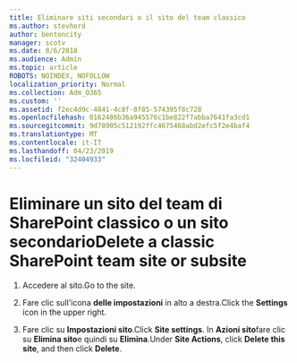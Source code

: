 ```yaml
---
title: Eliminare siti secondari o il sito del team classico
ms.author: stevhord
author: bentoncity
manager: scotv
ms.date: 8/6/2018
ms.audience: Admin
ms.topic: article
ROBOTS: NOINDEX, NOFOLLOW
localization_priority: Normal
ms.collection: Adm_O365
ms.custom: ''
ms.assetid: f2ec4d9c-4841-4c8f-8f85-574395f8c728
ms.openlocfilehash: 0162486b36a945576c1be822f7abba7641fa3cd1
ms.sourcegitcommit: 9d78905c512192ffc4675468abd2efc5f2e4baf4
ms.translationtype: MT
ms.contentlocale: it-IT
ms.lasthandoff: 04/23/2019
ms.locfileid: "32404933"
---
```

# <a name="delete-a-classic-sharepoint-team-site-or-subsite"></a><span data-ttu-id="a4d46-102">Eliminare un sito del team di SharePoint classico o un sito secondario</span><span class="sxs-lookup"><span data-stu-id="a4d46-102">Delete a classic SharePoint team site or subsite</span></span>

1. <span data-ttu-id="a4d46-103">Accedere al sito.</span><span class="sxs-lookup"><span data-stu-id="a4d46-103">Go to the site.</span></span>
    
2. <span data-ttu-id="a4d46-104">Fare clic sull'icona **delle impostazioni** in alto a destra.</span><span class="sxs-lookup"><span data-stu-id="a4d46-104">Click the **Settings** icon in the upper right.</span></span> 
    
3. <span data-ttu-id="a4d46-105">Fare clic su **Impostazioni sito**.</span><span class="sxs-lookup"><span data-stu-id="a4d46-105">Click **Site settings**.</span></span> <span data-ttu-id="a4d46-106">In **Azioni sito**fare clic su **Elimina sito**e quindi su **Elimina**.</span><span class="sxs-lookup"><span data-stu-id="a4d46-106">Under **Site Actions**, click **Delete this site**, and then click **Delete**.</span></span>
    

